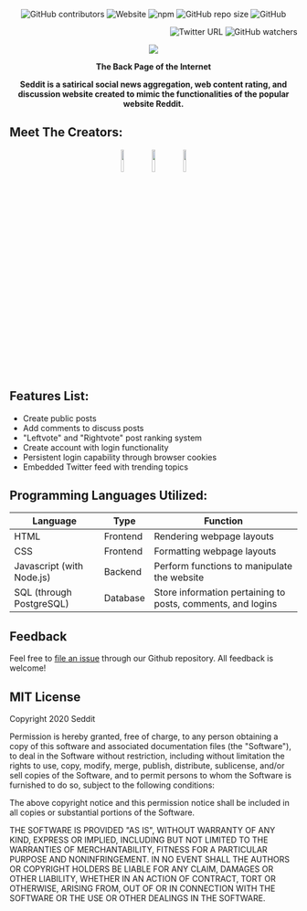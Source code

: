 <p align="center">
<img alt="GitHub contributors" src="https://img.shields.io/github/contributors/n1ckdotexe/seddit">
<img alt="Website" src="https://img.shields.io/website?down_color=red&down_message=offline&up_color=green&up_message=online&url=https%3A%2F%2Fseddit-online.herokuapp.com%2Fhome">
<img alt="npm" src="https://img.shields.io/npm/v/npm">
<img alt="GitHub repo size" src="https://img.shields.io/github/repo-size/n1ckdotexe/seddit">
<img alt="GitHub" src="https://img.shields.io/github/license/n1ckDotEXE/Seddit">
</p>
 
<p align = "right">
<img alt="Twitter URL" src="https://img.shields.io/twitter/url?style=social&url=http%3A%2F%2Fseddit-online.heroku.com">
<img alt="GitHub watchers" src="https://img.shields.io/github/watchers/n1ckdotexe/seddit?style=social">
</p>

<p align="center">
<a href="seddit-online.herokuapp.com"><img src="https://github.com/n1ckDotEXE/Seddit/blob/master/img/logo-200x200.png?raw=true"></a>
</p>
<p align="center"><b>The Back Page of the Internet</b></p>

<p align=center><b>Seddit is a satirical social news aggregation, web content rating, and discussion website created to mimic the functionalities of the popular website Reddit.</b></p>

## Meet The Creators:
<p align="center">
<a href="https://github.com/chris-bk-song"><img width=10% height=10% src="https://github.com/n1ckDotEXE/Seddit/blob/master/img/cs.png?raw=true"></a>
<a href="https://github.com/parkerjacks"><img width=10% height=10% src="https://github.com/n1ckDotEXE/Seddit/blob/master/img/pj.png?raw=true"></a>
<a href="https://github.com/n1ckDotEXE"><img width=10% height=10% src="https://github.com/n1ckDotEXE/Seddit/blob/master/img/nn.png?raw=true"></a>
</p>

## Features List:
 - Create public posts
 - Add comments to discuss posts
 - "Leftvote" and "Rightvote" post ranking system
 - Create account with login functionality
 - Persistent login capability through browser cookies
 - Embedded Twitter feed with trending topics

## Programming Languages Utilized:
|Language|Type|Function|
|-|-|-|
|HTML|Frontend|Rendering webpage layouts|
|CSS|Frontend|Formatting webpage layouts|
|Javascript (with Node.js)|Backend|Perform functions to manipulate the website|
|SQL (through PostgreSQL)|Database|Store information pertaining to posts, comments, and logins|

## Feedback
Feel free to <a href="https://github.com/n1ckDotEXE/Seddit/issues/new">file an issue</a> through our Github repository. All feedback is welcome!

## MIT License
Copyright 2020 Seddit

Permission is hereby granted, free of charge, to any person obtaining a copy of this software and associated documentation files (the "Software"), to deal in the Software without restriction, including without limitation the rights to use, copy, modify, merge, publish, distribute, sublicense, and/or sell copies of the Software, and to permit persons to whom the Software is furnished to do so, subject to the following conditions:

The above copyright notice and this permission notice shall be included in all copies or substantial portions of the Software.

THE SOFTWARE IS PROVIDED "AS IS", WITHOUT WARRANTY OF ANY KIND, EXPRESS OR IMPLIED, INCLUDING BUT NOT LIMITED TO THE WARRANTIES OF MERCHANTABILITY, FITNESS FOR A PARTICULAR PURPOSE AND NONINFRINGEMENT. IN NO EVENT SHALL THE AUTHORS OR COPYRIGHT HOLDERS BE LIABLE FOR ANY CLAIM, DAMAGES OR OTHER LIABILITY, WHETHER IN AN ACTION OF CONTRACT, TORT OR OTHERWISE, ARISING FROM, OUT OF OR IN CONNECTION WITH THE SOFTWARE OR THE USE OR OTHER DEALINGS IN THE SOFTWARE.
